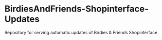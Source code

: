 # BirdiesAndFriends-Shopinterface-Updates
Repository for serving automatic updates of Birdies &amp; Friends Shopinterface
